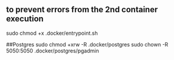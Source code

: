 ## to prevent errors from the 2nd container execution
sudo chmod +x .docker/entrypoint.sh

##Postgres
sudo chmod +xrw -R .docker/postgres
sudo chown -R 5050:5050 .docker/postgres/pgadmin